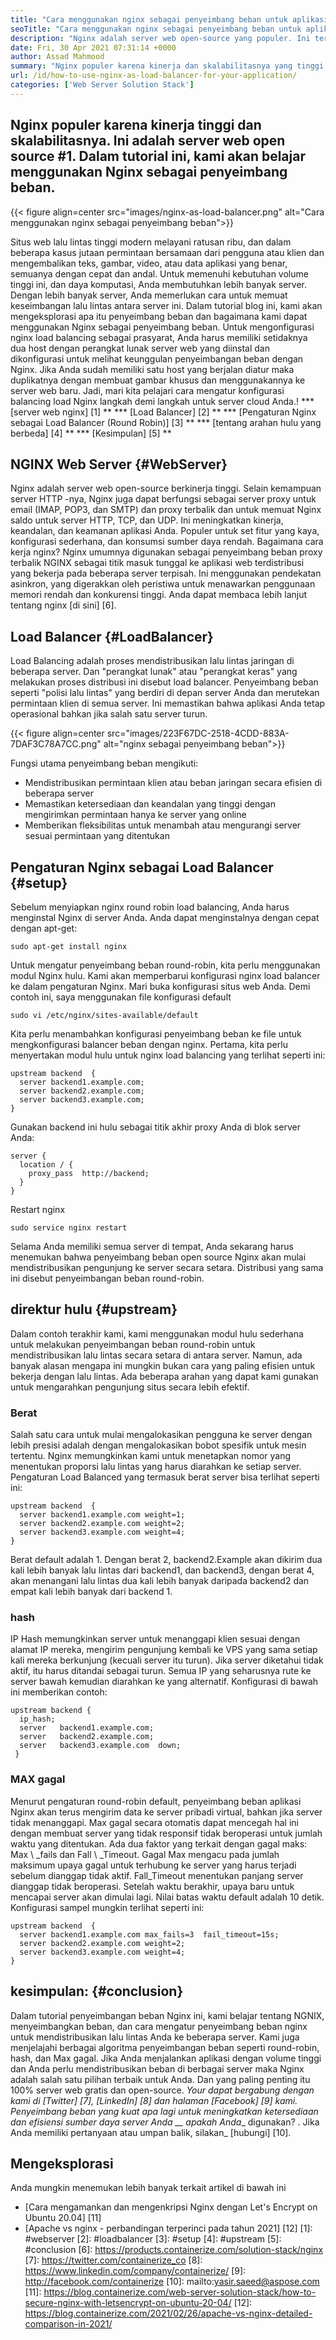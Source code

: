 ```yaml
---
title: "Cara menggunakan nginx sebagai penyeimbang beban untuk aplikasi Anda" 
seoTitle: "Cara menggunakan nginx sebagai penyeimbang beban untuk aplikasi Anda" 
description: "Nginx adalah server web open-source yang populer. Ini terkenal dengan kinerja tinggi dan skalabilitas. Dalam tutorial ini, kita akan belajar menggunakan Nginx sebagai penyeimbang beban" 
date: Fri, 30 Apr 2021 07:31:14 +0000
author: Assad Mahmood
summary: "Nginx populer karena kinerja dan skalabilitasnya yang tinggi. Ini adalah server web open source #1. Dalam tutorial ini, kami akan belajar menggunakan Nginx sebagai penyeimbang beban." 
url: /id/how-to-use-nginx-as-load-balancer-for-your-application/
categories: ['Web Server Solution Stack']
---
```


## Nginx populer karena kinerja tinggi dan skalabilitasnya. Ini adalah server web open source #1. Dalam tutorial ini, kami akan belajar menggunakan Nginx sebagai penyeimbang beban.

{{< figure align=center src="images/nginx-as-load-balancer.png" alt="Cara menggunakan nginx sebagai penyeimbang beban">}}

Situs web lalu lintas tinggi modern melayani ratusan ribu, dan dalam beberapa kasus jutaan permintaan bersamaan dari pengguna atau klien dan mengembalikan teks, gambar, video, atau data aplikasi yang benar, semuanya dengan cepat dan andal. Untuk memenuhi kebutuhan volume tinggi ini, dan daya komputasi, Anda membutuhkan lebih banyak server. Dengan lebih banyak server, Anda memerlukan cara untuk memuat keseimbangan lalu lintas antara server ini. Dalam tutorial blog ini, kami akan mengeksplorasi apa itu penyeimbang beban dan bagaimana kami dapat menggunakan Nginx sebagai penyeimbang beban.
Untuk mengonfigurasi nginx load balancing sebagai prasyarat, Anda harus memiliki setidaknya dua host dengan perangkat lunak server web yang diinstal dan dikonfigurasi untuk melihat keunggulan penyeimbangan beban dengan Nginx. Jika Anda sudah memiliki satu host yang berjalan diatur maka duplikatnya dengan membuat gambar khusus dan menggunakannya ke server web baru. Jadi, mari kita pelajari cara mengatur konfigurasi balancing load Nginx langkah demi langkah untuk server cloud Anda.!
  *** [server web nginx] [1] **
  *** [Load Balancer] [2] **
  *** [Pengaturan Nginx sebagai Load Balancer (Round Robin)] [3] **
  *** [tentang arahan hulu yang berbeda] [4] **
  *** [Kesimpulan] [5] **

## NGINX Web Server {#WebServer}
Nginx adalah server web open-source berkinerja tinggi. Selain kemampuan server HTTP -nya, Nginx juga dapat berfungsi sebagai server proxy untuk email (IMAP, POP3, dan SMTP) dan proxy terbalik dan untuk memuat Nginx saldo untuk server HTTP, TCP, dan UDP. Ini meningkatkan kinerja, keandalan, dan keamanan aplikasi Anda. Populer untuk set fitur yang kaya, konfigurasi sederhana, dan konsumsi sumber daya rendah.
Bagaimana cara kerja nginx? Nginx umumnya digunakan sebagai penyeimbang beban proxy terbalik NGINX sebagai titik masuk tunggal ke aplikasi web terdistribusi yang bekerja pada beberapa server terpisah. Ini menggunakan pendekatan asinkron, yang digerakkan oleh peristiwa untuk menawarkan penggunaan memori rendah dan konkurensi tinggi. Anda dapat membaca lebih lanjut tentang nginx [di sini] [6].

## Load Balancer {#LoadBalancer}
Load Balancing adalah proses mendistribusikan lalu lintas jaringan di beberapa server. Dan "perangkat lunak" atau "perangkat keras" yang melakukan proses distribusi ini disebut load balancer. Penyeimbang beban seperti "polisi lalu lintas" yang berdiri di depan server Anda dan merutekan permintaan klien di semua server. Ini memastikan bahwa aplikasi Anda tetap operasional bahkan jika salah satu server turun.

{{< figure align=center src="images/223F67DC-2518-4CDD-883A-7DAF3C78A7CC.png" alt="nginx sebagai penyeimbang beban">}}

Fungsi utama penyeimbang beban mengikuti:
  * Mendistribusikan permintaan klien atau beban jaringan secara efisien di beberapa server
  * Memastikan ketersediaan dan keandalan yang tinggi dengan mengirimkan permintaan hanya ke server yang online
  * Memberikan fleksibilitas untuk menambah atau mengurangi server sesuai permintaan yang ditentukan

## Pengaturan Nginx sebagai Load Balancer {#setup}
Sebelum menyiapkan nginx round robin load balancing, Anda harus menginstal Nginx di server Anda. Anda dapat menginstalnya dengan cepat dengan apt-get:
```
sudo apt-get install nginx
```
Untuk mengatur penyeimbang beban round-robin, kita perlu menggunakan modul Nginx hulu. Kami akan memperbarui konfigurasi nginx load balancer ke dalam pengaturan Nginx. Mari buka konfigurasi situs web Anda. Demi contoh ini, saya menggunakan file konfigurasi default
```
sudo vi /etc/nginx/sites-available/default
```
Kita perlu menambahkan konfigurasi penyeimbang beban ke file untuk mengkonfigurasi balancer beban dengan nginx.
Pertama, kita perlu menyertakan modul hulu untuk nginx load balancing yang terlihat seperti ini:
```
upstream backend  {
  server backend1.example.com;
  server backend2.example.com;
  server backend3.example.com;
}
```
Gunakan backend ini hulu sebagai titik akhir proxy Anda di blok server Anda:
```
server {
  location / {
    proxy_pass  http://backend;
  }
}
```
Restart nginx
```
sudo service nginx restart
```
Selama Anda memiliki semua server di tempat, Anda sekarang harus menemukan bahwa penyeimbang beban open source Nginx akan mulai mendistribusikan pengunjung ke server secara setara. Distribusi yang sama ini disebut penyeimbangan beban round-robin.

## direktur hulu {#upstream}
Dalam contoh terakhir kami, kami menggunakan modul hulu sederhana untuk melakukan penyeimbangan beban round-robin untuk mendistribusikan lalu lintas secara setara di antara server. Namun, ada banyak alasan mengapa ini mungkin bukan cara yang paling efisien untuk bekerja dengan lalu lintas. Ada beberapa arahan yang dapat kami gunakan untuk mengarahkan pengunjung situs secara lebih efektif.

### Berat
Salah satu cara untuk mulai mengalokasikan pengguna ke server dengan lebih presisi adalah dengan mengalokasikan bobot spesifik untuk mesin tertentu. Nginx memungkinkan kami untuk menetapkan nomor yang menentukan proporsi lalu lintas yang harus diarahkan ke setiap server.
Pengaturan Load Balanced yang termasuk berat server bisa terlihat seperti ini:
```
upstream backend  {
  server backend1.example.com weight=1;
  server backend2.example.com weight=2;
  server backend3.example.com weight=4;
}
```
Berat default adalah 1. Dengan berat 2, backend2.Example akan dikirim dua kali lebih banyak lalu lintas dari backend1, dan backend3, dengan berat 4, akan menangani lalu lintas dua kali lebih banyak daripada backend2 dan empat kali lebih banyak dari backend 1.

### hash
IP Hash memungkinkan server untuk menanggapi klien sesuai dengan alamat IP mereka, mengirim pengunjung kembali ke VPS yang sama setiap kali mereka berkunjung (kecuali server itu turun). Jika server diketahui tidak aktif, itu harus ditandai sebagai turun. Semua IP yang seharusnya rute ke server bawah kemudian diarahkan ke yang alternatif.
Konfigurasi di bawah ini memberikan contoh:
```
upstream backend {
  ip_hash;
  server   backend1.example.com;
  server   backend2.example.com;
  server   backend3.example.com  down;
 }
```

### MAX gagal
Menurut pengaturan round-robin default, penyeimbang beban aplikasi Nginx akan terus mengirim data ke server pribadi virtual, bahkan jika server tidak menanggapi. Max gagal secara otomatis dapat mencegah hal ini dengan membuat server yang tidak responsif tidak beroperasi untuk jumlah waktu yang ditentukan.
Ada dua faktor yang terkait dengan gagal maks: Max \ _fails dan Fall \ _Timeout. Gagal Max mengacu pada jumlah maksimum upaya gagal untuk terhubung ke server yang harus terjadi sebelum dianggap tidak aktif. Fall_Timeout menentukan panjang server dianggap tidak beroperasi. Setelah waktu berakhir, upaya baru untuk mencapai server akan dimulai lagi. Nilai batas waktu default adalah 10 detik.
Konfigurasi sampel mungkin terlihat seperti ini:
```
upstream backend  {
  server backend1.example.com max_fails=3  fail_timeout=15s;
  server backend2.example.com weight=2;
  server backend3.example.com weight=4;
}
```

## kesimpulan: {#conclusion}
Dalam tutorial penyeimbangan beban Nginx ini, kami belajar tentang NGNIX, menyeimbangkan beban, dan cara mengatur penyeimbang beban nginx untuk mendistribusikan lalu lintas Anda ke beberapa server. Kami juga menjelajahi berbagai algoritma penyeimbangan beban seperti round-robin, hash, dan Max gagal. Jika Anda menjalankan aplikasi dengan volume tinggi dan Anda perlu mendistribusikan beban di berbagai server maka Nginx adalah salah satu pilihan terbaik untuk Anda. Dan yang paling penting itu 100% server web gratis dan open-source.
_Your dapat bergabung dengan kami di [Twitter] [7], [LinkedIn] [8] dan halaman [Facebook] [9] kami. Penyeimbang beban yang kuat apa lagi untuk meningkatkan ketersediaan dan efisiensi sumber daya server Anda __ apakah Anda__ digunakan? . Jika Anda memiliki pertanyaan atau umpan balik, silakan_ [hubungi] [10].

## Mengeksplorasi
Anda mungkin menemukan lebih banyak terkait artikel di bawah ini
  * [Cara mengamankan dan mengenkripsi Nginx dengan Let's Encrypt on Ubuntu 20.04] [11]
  * [Apache vs nginx - perbandingan terperinci pada tahun 2021] [12]
[1]: #webserver
[2]: #loadbalancer
[3]: #setup
[4]: #upstream
[5]: #conclusion
[6]: https://products.containerize.com/solution-stack/nginx
[7]: https://twitter.com/containerize_co
[8]: https://www.linkedin.com/company/containerize/
[9]: http://facebook.com/containerize
[10]: mailto:yasir.saeed@aspose.com
[11]: https://blog.containerize.com/web-server-solution-stack/how-to-secure-nginx-with-letsencrypt-on-ubuntu-20-04/
[12]: https://blog.containerize.com/2021/02/26/apache-vs-nginx-detailed-comparison-in-2021/
